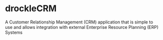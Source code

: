 # drockleCRM
A Customer Relationship Management (CRM) application that is simple to use and allows integration with external Enterprise Resource Planning (ERP) Systems
